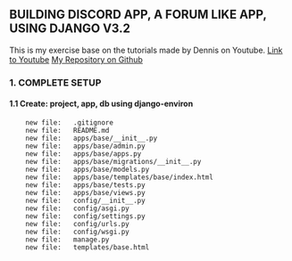 ## BUILDING DISCORD APP, A FORUM LIKE APP, USING DJANGO V3.2

This is my exercise base on the tutorials made by Dennis on Youtube.
<a href="https://www.youtube.com/watch?v=PtQiiknWUcI&t=3930s" target="_blank">Link to Youtube</a>
<a href="https://github.com/gurnitha/django-dennis-discordforumapplike 
" target="_blank">My Repository on Github</a>



### 1. COMPLETE SETUP


#### 1.1 Create: project, app, db using django-environ

        new file:   .gitignore
        new file:   README.md
        new file:   apps/base/__init__.py
        new file:   apps/base/admin.py
        new file:   apps/base/apps.py
        new file:   apps/base/migrations/__init__.py
        new file:   apps/base/models.py
        new file:   apps/base/templates/base/index.html
        new file:   apps/base/tests.py
        new file:   apps/base/views.py
        new file:   config/__init__.py
        new file:   config/asgi.py
        new file:   config/settings.py
        new file:   config/urls.py
        new file:   config/wsgi.py
        new file:   manage.py
        new file:   templates/base.html
